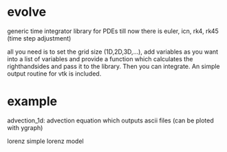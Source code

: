 evolve
======

generic time integrator library for PDEs
till now there is euler, icn, rk4, rk45 (time step adjustment)

all you need is to set the grid size (1D,2D,3D,...), add variables
as you want into a list of variables and provide a function which
calculates the righthandsides and pass it to the library. Then 
you can integrate. An simple output routine for vtk is included.


example
=======
advection_1d:
    advection equation which outputs ascii files (can be ploted with ygraph)

lorenz
    simple lorenz model